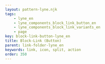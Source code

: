 ```yaml
---
layout: pattern-lyne.njk
tags: 
    - lyne_en
    - lyne_components_block_link_button_en
    - lyne_components_block_link_variants_en
    - page
key: block-link-button-lyne_en
title: Block-Link (Button)
parent: link-folder-lyne_en
keywords: link, icon, split, action
order: 350
---
```

